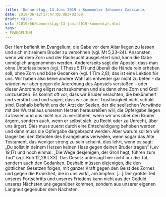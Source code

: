 ```yaml
---
title: 'Donnerstag, 13 Juni 2019 : Kommentar Johannes Cassianus'
date: 2019-06-12T17:47:00.003+02:00
draft: false
url: /2019/06/donnerstag-13-juni-2019-kommentar.html
tags: 
- EVANGELIUM
---
```


Der Herr befiehlt im Evangelium, die Gabe vor dem Altar liegen zu lassen und sich mit seinem Bruder zu versöhnen (vgl. Mt 5,23–24). Ansonsten, wenn wir dem Zorn und der Rachsucht ausgeliefert sind, kann die Gabe unmöglich angenommen werden. Andererseits sagt der Apostel, dass man ohne Unterlass beten (vgl. 1 Thess 5,17) und überall die Hände rein erheben soll, ohne Zorn und böse Gedanken (vgl. 1 Tim 2,8); das ist eine Lektion für uns. Wir haben also keine andere Wahl als entweder gar nicht zu beten – da würden wir aber gegen die Anordnung des Apostels verstoßen – oder dieser Anordnung eiligst nachzukommen und sie dann ohne Zorn und Groll umzusetzen. Es kommt oft vor, dass wir Brüder verachten, die bekümmert und verstört sind und sagen, dass wir an ihrer Trostlosigkeit nicht schuld sind. Deshalb befiehlt uns der Arzt der Seelen, der die seelischen Vorwände mit der Wurzel aus unserem Herzen herausreißen will, die Opfergabe liegen zu lassen und uns nicht nur zu versöhnen, wenn wir uns über den Bruder ärgern, sondern auch, wenn er selbst sich, zu Recht oder zu Unrecht, über uns ärgert. Dies muss zuerst durch eine Entschuldigung behoben werden und dann muss die Opfergabe dargebracht werden. Aber warum sollten wir länger bei den Geboten des Evangeliums verweilen, wenn sogar das Alte Testament, das weniger streng zu sein scheint, dies lehrt, wenn es sagt: „Du sollst in deinem Herzen keinen Hass gegen deinen Bruder tragen“ (Lev 19,17) und noch einmal: „Die Wege desjenigen, der Groll hegt, führen zum Tod“ (vgl. Koh 12,28 LXX). Das Gesetz untersagt hier nicht nur die Tat, sondern auch den Gedanken. Deshalb müssen diejenigen, die den göttlichen Gesetzen folgen, mit ganzer Kraft gegen den Geist des Zornes und gegen die Krankheit, die in uns wirkt, ankämpfen. \[…\] Der größte Teil unseres Fortschritts und unseres Friedens kann nicht aus der Geduld unseres Nächsten uns gegenüber kommen, sondern aus unserer eigenen Langmut gegenüber dem Nächsten.